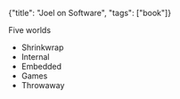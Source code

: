 {"title": "Joel on Software", "tags": ["book"]}

Five worlds
* Shrinkwrap
* Internal
* Embedded
* Games
* Throwaway
